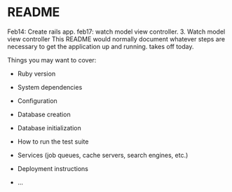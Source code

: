 # README

Feb14: Create rails app.
feb17: watch model view controller.
3. Watch model view controller 
This README would normally document whatever steps are necessary to get the
application up and running.
takes off today.

Things you may want to cover:

* Ruby version

* System dependencies

* Configuration

* Database creation

* Database initialization

* How to run the test suite

* Services (job queues, cache servers, search engines, etc.)

* Deployment instructions

* ...
